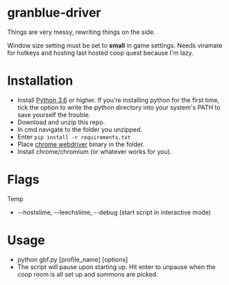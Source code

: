 # granblue-driver
Things are very messy, rewriting things on the side.

Window size setting must be set to __**small**__ in game settings. Needs viramate for hotkeys and hosting last hosted coop quest because I'm lazy.


# Installation
* Install [Python 3.6](https://www.python.org/downloads/) or higher. If you're installing python for the first time, tick the option to write the python directory into your system's PATH to save yourself the trouble.
* Download and unzip this repo.
* In cmd navigate to the folder you unzipped.
* Enter `pip install -r requirements.txt`
* Place [chrome webdriver](https://sites.google.com/a/chromium.org/chromedriver/downloads) binary in the folder.
* Install chrome/chromium (or whatever works for you).

# Flags
Temp
* --hostslime, --leechslime, --debug (start script in interactive mode)

# Usage
* python gbf.py [profile_name] [options]
* The script will pause upon starting up. Hit enter to unpause when the coop room is all set up and summons are picked.
